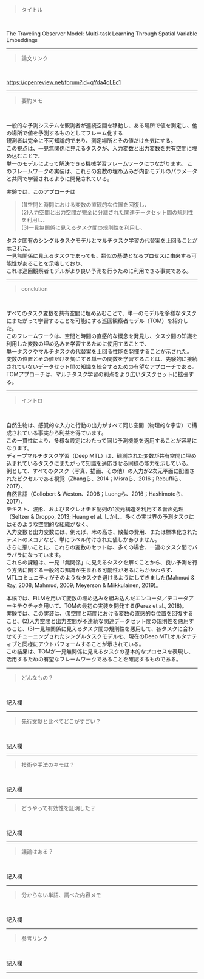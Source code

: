> タイトル<br>

<br>

The Traveling Observer Model: Multi-task Learning Through Spatial Variable Embeddings
***

> 論文リンク<br>

<br>

https://openreview.net/forum?id=qYda4oLEc1
***

> 要約メモ<br>

<br>

一般的な予測システムを観測者が連続空間を移動し、ある場所で値を測定し、他の場所で値を予測するものとしてフレーム化する  
観測者は完全に不可知論的であり、測定場所とその値だけを気にする。  
この視点は、一見無関係に見えるタスクが、入力変数と出力変数を共有空間に埋め込むことで、  
単一のモデルによって解決できる機械学習フレームワークにつながります。
このフレームワークの実装は、これらの変数の埋め込みが内部モデルのパラメータと共同で学習されるように開発されている。  

実験では、このアプローチは
> (1)空間と時間における変数の直観的な位置を回復し、  
(2)入力空間と出力空間が完全に分離された関連データセット間の規則性を利用し、  
(3)一見無関係に見えるタスク間の規則性を利用し、  

タスク固有のシングルタスクモデルとマルチタスク学習の代替案を上回ることが示された。  
一見無関係に見えるタスクであっても、類似の基礎となるプロセスに由来する可能性があることを示唆しており、  
これは巡回観察者モデルがより良い予測を行うために利用できる事実である。
***

> conclution<br>

<br>

すべてのタスク変数を共有空間に埋め込むことで、単一のモデルを多様なタスクにまたがって学習することを可能にする巡回観察者モデル（TOM）を紹介した。  
このフレームワークは、空間と時間の直感的な概念を発見し、タスク間の知識を利用した変数の埋め込みを学習するために使用することで、  
単一タスクやマルチタスクの代替案を上回る性能を発揮することが示された。  
変数の位置とその値だけを気にする単一の関数を学習することは、先験的に接続されていないデータセット間の知識を統合するための有望なアプローチである。  
TOMアプローチは、マルチタスク学習の利点をより広いタスクセットに拡張する。
***

> イントロ<br>

<br>

自然生物は、感覚的な入力と行動の出力がすべて同じ空間（物理的な宇宙）で構成されている事実から利益を得ています。  
この一貫性により、多様な設定にわたって同じ予測機能を適用することが容易になります。  
ディープマルチタスク学習（Deep MTL）は、観測された変数が共有空間に埋め込まれているタスクにまたがって知識を適応させる同様の能力を示している。  
例として、すべてのタスク（写真、描画、その他）の入力が2次元平面に配置されたピクセルである視覚（Zhangら、2014；Misraら、2016；Rebuffiら、2017）、  
自然言語（Collobert & Weston、2008；Luongら、2016；Hashimotoら、2017）、  
テキスト、波形、およびヌクレオチド配列の1次元構造を利用する音声処理（Seltzer & Droppo, 2013; Huang et al. 
しかし、多くの実世界の予測タスクにはそのような空間的な組織がなく、  
入力変数と出力変数には、例えば、木の高さ、散髪の費用、または標準化されたテストのスコアなど、単にラベル付けされた値しかありません。  
さらに悪いことに、これらの変数のセットは、多くの場合、一連のタスク間でバラバラになっています。  
これらの課題は、一見「無関係」に見えるタスクを解くことから、良い予測を行う方法に関する一般的な知識が生まれる可能性があるにもかかわらず、  
MTLコミュニティがそのようなタスクを避けるようにしてきました(Mahmud & Ray, 2008; Mahmud, 2009; Meyerson & Miikkulainen, 2019)。

本稿では、FiLMを用いて変数の埋め込みを組み込んだエンコーダ／デコーダアーキテクチャを用いて、TOMの最初の実装を開発する(Perez et al., 2018)。  
実験では、この実装は、(1)空間と時間における変数の直感的な位置を回復すること、(2)入力空間と出力空間が不連続な関連データセット間の規則性を悪用すること、(3)一見無関係に見えるタスク間の規則性を悪用して、各タスクに合わせてチューニングされたシングルタスクモデルを、現在のDeep MTLオルタナティブと同様にアウトパフォームすることが示されている。  
この結果は、TOMが一見無関係に見えるタスクの基本的なプロセスを表現し、活用するための有望なフレームワークであることを確認するものである。
***

> どんなもの？<br>

<br>

記入欄
***

> 先行文献と比べてどこがすごい？

<br>

記入欄
***

> 技術や手法のキモは？

<br>

記入欄
***

> どうやって有効性を証明した？

<br>

記入欄
***

> 議論はある？

<br>

記入欄
***

> 分からない単語、調べた内容メモ

<br>

記入欄
***

> 参考リンク

<br>

記入欄
***
